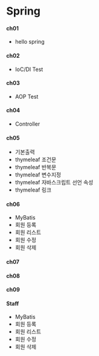 # Spring

#### ch01
- hello spring
#### ch02
- IoC/DI Test
#### ch03
- AOP Test
#### ch04
- Controller
#### ch05
- 기본출력
- thymeleaf 조건문
- thymeleaf 반복문
- thymeleaf 변수지정
- thymeleaf 자바스크립트 선언 속성
- thymeleaf 링크
#### ch06
- MyBatis
- 회원 등록
- 회원 리스트
- 회원 수정
- 회원 삭제
#### ch07

#### ch08

#### ch09

#### Staff
- MyBatis
- 회원 등록
- 회원 리스트
- 회원 수정
- 회원 삭제
